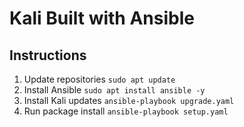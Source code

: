 # Kali Built with Ansible
## Instructions
1. Update repositories
   `sudo apt update`
2. Install Ansible
   `sudo apt install ansible -y`
3. Install Kali updates
   `ansible-playbook upgrade.yaml`
4. Run package install 
   `ansible-playbook setup.yaml`
```